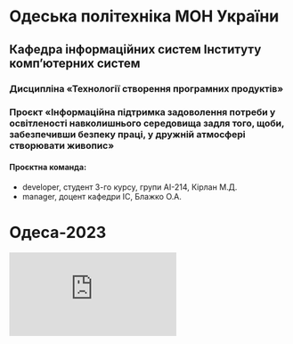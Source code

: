 # Одеська політехніка МОН України

## Кафедра інформаційних систем Інституту комп’ютерних систем

### Дисципліна «Технології створення програмних продуктів»

### Проєкт «Інформаційна підтримка задоволення потреби у освітленості навколишнього середовища задля того, щоби, забезпечивши безпеку праці, у дружній атмосфері створювати живопис»

#### Проєктна команда:

- developer, студент 3-го курсу, групи АІ-214, Кірлан М.Д.
- manager, доцент кафедри ІС, Блажко О.А.

# Одеса-2023

![](https://github.com/oleksandrblazhko/ai-214-kirlan/edit/ai-214-kirlan_with_laboratory_work_1/README.md)
